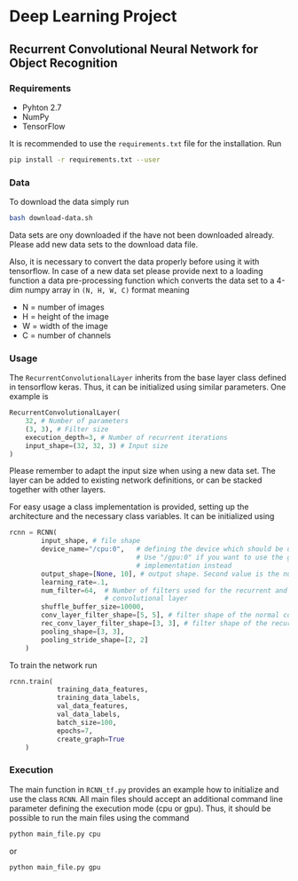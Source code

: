 # Deep Learning Project
## Recurrent Convolutional Neural Network for Object Recognition

### Requirements
- Pyhton 2.7
- NumPy
- TensorFlow

It is recommended to use the `requirements.txt` file for the installation. Run

```bash
pip install -r requirements.txt --user
```

### Data
To download the data simply run

```bash
bash download-data.sh
```
Data sets are ony downloaded if the have not been downloaded already.
Please add new data sets to the download data file.

Also, it is necessary to convert the data properly before using it with tensorflow. 
In case of a new data set please provide next to a loading function a data pre-processing
function which converts the data set to a 4-dim numpy array in `(N, H, W, C)` format
meaning
- N = number of images
- H = height of the image
- W = width of the image
- C = number of channels

### Usage
The `RecurrentConvolutionalLayer` inherits from the base layer class defined in
tensorflow keras. Thus, it can be initialized using similar parameters.
One example is

```python
RecurrentConvolutionalLayer(
    32, # Number of parameters
    (3, 3), # Filter size
    execution_depth=3, # Number of recurrent iterations
    input_shape=(32, 32, 3) # Input size
)
```

Please remember to adapt the input size when using a new data set.
The layer can be added to existing network definitions, or can be
stacked together with other layers.

For easy usage a class implementation is provided, setting up the architecture and
the necessary class variables. It can be initialized using

```python
rcnn = RCNN(
        input_shape, # file shape
        device_name="/cpu:0",   # defining the device which should be used
                                # Use "/gpu:0" if you want to use the gpu
                                # implementation instead
        output_shape=[None, 10], # output shape. Second value is the number of classes
        learning_rate=.1,
        num_filter=64,  # Number of filters used for the recurrent and the normal
                        # convolutional layer
        shuffle_buffer_size=10000, 
        conv_layer_filter_shape=[5, 5], # filter shape of the normal conv layer
        rec_conv_layer_filter_shape=[3, 3], # filter shape of the recurrent conv layers
        pooling_shape=[3, 3], 
        pooling_stride_shape=[2, 2]
    )
```

To train the network run 

```python
rcnn.train(
            training_data_features,
            training_data_labels,
            val_data_features,
            val_data_labels,
            batch_size=100,
            epochs=7,
            create_graph=True
    )
```

### Execution
The main function in `RCNN_tf.py` provides an example how to initialize and use the 
class `RCNN`. All main files should accept an additional command line parameter
defining the execution mode (cpu or gpu). Thus, it should be possible to run 
the main files using the command

```bash
python main_file.py cpu
```

or 

```bash
python main_file.py gpu
```


